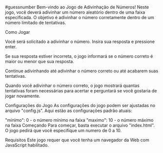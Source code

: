 #guessnumber
Bem-vindo ao Jogo de Adivinhação de Números! Neste jogo, você deverá adivinhar um número aleatório dentro de uma faixa especificada. O objetivo é adivinhar o número corretamente dentro de um número limitado de tentativas.

Como Jogar

Você será solicitado a adivinhar o número. Insira sua resposta e pressione enter.

Se sua resposta estiver incorreta, o jogo informará se o número correto é maior ou menor que sua resposta.

Continue adivinhando até adivinhar o número correto ou até acabarem suas tentativas.

Quando você adivinhar o número correto, o jogo mostrará quantas tentativas foram necessárias para acertar e perguntará se você gostaria de jogar novamente.

Configurações do Jogo
As configurações do jogo podem ser ajustadas no arquivo "config.js". Aqui estão as configurações padrão atuais:

"minimo": 0 - o número mínimo na faixa
"maximo": 10 - o número máximo na faixa
Começando
Para começar, basta executar o arquivo "index.html". O jogo pedirá que você especifique um numero de 0 a 10.

Requisitos
Este jogo requer que você tenha um navegador da Web com JavaScript habilitado.

